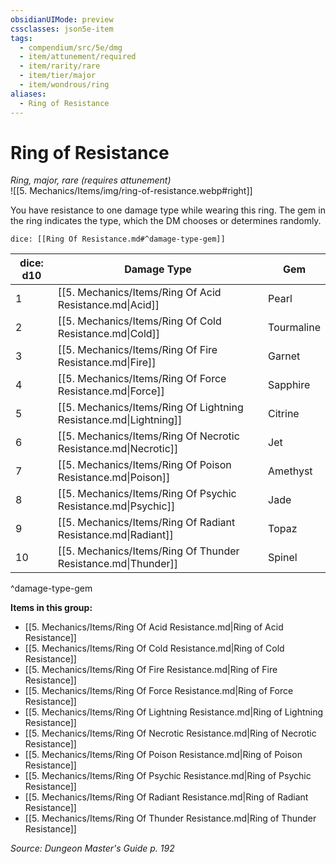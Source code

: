 ```yaml
---
obsidianUIMode: preview
cssclasses: json5e-item
tags:
  - compendium/src/5e/dmg
  - item/attunement/required
  - item/rarity/rare
  - item/tier/major
  - item/wondrous/ring
aliases:
  - Ring of Resistance
---
```

# Ring of Resistance
*Ring, major, rare (requires attunement)*  
![[5. Mechanics/Items/img/ring-of-resistance.webp#right]]  


You have resistance to one damage type while wearing this ring. The gem in the ring indicates the type, which the DM chooses or determines randomly.

`dice: [[Ring Of Resistance.md#^damage-type-gem]]`

| dice: d10 | Damage Type | Gem |
|-----------|-------------|-----|
| 1 | [[5. Mechanics/Items/Ring Of Acid Resistance.md\|Acid]] | Pearl |
| 2 | [[5. Mechanics/Items/Ring Of Cold Resistance.md\|Cold]] | Tourmaline |
| 3 | [[5. Mechanics/Items/Ring Of Fire Resistance.md\|Fire]] | Garnet |
| 4 | [[5. Mechanics/Items/Ring Of Force Resistance.md\|Force]] | Sapphire |
| 5 | [[5. Mechanics/Items/Ring Of Lightning Resistance.md\|Lightning]] | Citrine |
| 6 | [[5. Mechanics/Items/Ring Of Necrotic Resistance.md\|Necrotic]] | Jet |
| 7 | [[5. Mechanics/Items/Ring Of Poison Resistance.md\|Poison]] | Amethyst |
| 8 | [[5. Mechanics/Items/Ring Of Psychic Resistance.md\|Psychic]] | Jade |
| 9 | [[5. Mechanics/Items/Ring Of Radiant Resistance.md\|Radiant]] | Topaz |
| 10 | [[5. Mechanics/Items/Ring Of Thunder Resistance.md\|Thunder]] | Spinel |
^damage-type-gem

**Items in this group:**

- [[5. Mechanics/Items/Ring Of Acid Resistance.md\|Ring of Acid Resistance]]
- [[5. Mechanics/Items/Ring Of Cold Resistance.md\|Ring of Cold Resistance]]
- [[5. Mechanics/Items/Ring Of Fire Resistance.md\|Ring of Fire Resistance]]
- [[5. Mechanics/Items/Ring Of Force Resistance.md\|Ring of Force Resistance]]
- [[5. Mechanics/Items/Ring Of Lightning Resistance.md\|Ring of Lightning Resistance]]
- [[5. Mechanics/Items/Ring Of Necrotic Resistance.md\|Ring of Necrotic Resistance]]
- [[5. Mechanics/Items/Ring Of Poison Resistance.md\|Ring of Poison Resistance]]
- [[5. Mechanics/Items/Ring Of Psychic Resistance.md\|Ring of Psychic Resistance]]
- [[5. Mechanics/Items/Ring Of Radiant Resistance.md\|Ring of Radiant Resistance]]
- [[5. Mechanics/Items/Ring Of Thunder Resistance.md\|Ring of Thunder Resistance]]

*Source: Dungeon Master's Guide p. 192*
